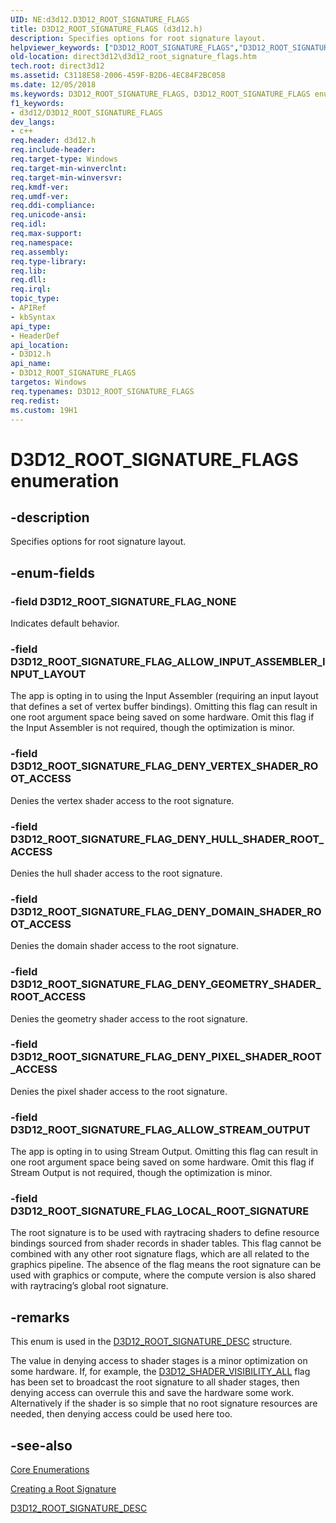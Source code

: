 ```yaml
---
UID: NE:d3d12.D3D12_ROOT_SIGNATURE_FLAGS
title: D3D12_ROOT_SIGNATURE_FLAGS (d3d12.h)
description: Specifies options for root signature layout.helpviewer_keywords: ["D3D12_ROOT_SIGNATURE_FLAGS","D3D12_ROOT_SIGNATURE_FLAGS enumeration","D3D12_ROOT_SIGNATURE_FLAG_ALLOW_INPUT_ASSEMBLER_INPUT_LAYOUT","D3D12_ROOT_SIGNATURE_FLAG_ALLOW_STREAM_OUTPUT","D3D12_ROOT_SIGNATURE_FLAG_DENY_DOMAIN_SHADER_ROOT_ACCESS","D3D12_ROOT_SIGNATURE_FLAG_DENY_GEOMETRY_SHADER_ROOT_ACCESS","D3D12_ROOT_SIGNATURE_FLAG_DENY_HULL_SHADER_ROOT_ACCESS","D3D12_ROOT_SIGNATURE_FLAG_DENY_PIXEL_SHADER_ROOT_ACCESS","D3D12_ROOT_SIGNATURE_FLAG_DENY_VERTEX_SHADER_ROOT_ACCESS","D3D12_ROOT_SIGNATURE_FLAG_LOCAL_ROOT_SIGNATURE","D3D12_ROOT_SIGNATURE_FLAG_NONE","d3d12/D3D12_ROOT_SIGNATURE_FLAGS","d3d12/D3D12_ROOT_SIGNATURE_FLAG_ALLOW_INPUT_ASSEMBLER_INPUT_LAYOUT","d3d12/D3D12_ROOT_SIGNATURE_FLAG_ALLOW_STREAM_OUTPUT","d3d12/D3D12_ROOT_SIGNATURE_FLAG_DENY_DOMAIN_SHADER_ROOT_ACCESS","d3d12/D3D12_ROOT_SIGNATURE_FLAG_DENY_GEOMETRY_SHADER_ROOT_ACCESS","d3d12/D3D12_ROOT_SIGNATURE_FLAG_DENY_HULL_SHADER_ROOT_ACCESS","d3d12/D3D12_ROOT_SIGNATURE_FLAG_DENY_PIXEL_SHADER_ROOT_ACCESS","d3d12/D3D12_ROOT_SIGNATURE_FLAG_DENY_VERTEX_SHADER_ROOT_ACCESS","d3d12/D3D12_ROOT_SIGNATURE_FLAG_LOCAL_ROOT_SIGNATURE","d3d12/D3D12_ROOT_SIGNATURE_FLAG_NONE","direct3d12.d3d12_root_signature_flags"]
old-location: direct3d12\d3d12_root_signature_flags.htm
tech.root: direct3d12
ms.assetid: C3118E58-2006-459F-B2D6-4EC84F2BC058
ms.date: 12/05/2018
ms.keywords: D3D12_ROOT_SIGNATURE_FLAGS, D3D12_ROOT_SIGNATURE_FLAGS enumeration, D3D12_ROOT_SIGNATURE_FLAG_ALLOW_INPUT_ASSEMBLER_INPUT_LAYOUT, D3D12_ROOT_SIGNATURE_FLAG_ALLOW_STREAM_OUTPUT, D3D12_ROOT_SIGNATURE_FLAG_DENY_DOMAIN_SHADER_ROOT_ACCESS, D3D12_ROOT_SIGNATURE_FLAG_DENY_GEOMETRY_SHADER_ROOT_ACCESS, D3D12_ROOT_SIGNATURE_FLAG_DENY_HULL_SHADER_ROOT_ACCESS, D3D12_ROOT_SIGNATURE_FLAG_DENY_PIXEL_SHADER_ROOT_ACCESS, D3D12_ROOT_SIGNATURE_FLAG_DENY_VERTEX_SHADER_ROOT_ACCESS, D3D12_ROOT_SIGNATURE_FLAG_LOCAL_ROOT_SIGNATURE, D3D12_ROOT_SIGNATURE_FLAG_NONE, d3d12/D3D12_ROOT_SIGNATURE_FLAGS, d3d12/D3D12_ROOT_SIGNATURE_FLAG_ALLOW_INPUT_ASSEMBLER_INPUT_LAYOUT, d3d12/D3D12_ROOT_SIGNATURE_FLAG_ALLOW_STREAM_OUTPUT, d3d12/D3D12_ROOT_SIGNATURE_FLAG_DENY_DOMAIN_SHADER_ROOT_ACCESS, d3d12/D3D12_ROOT_SIGNATURE_FLAG_DENY_GEOMETRY_SHADER_ROOT_ACCESS, d3d12/D3D12_ROOT_SIGNATURE_FLAG_DENY_HULL_SHADER_ROOT_ACCESS, d3d12/D3D12_ROOT_SIGNATURE_FLAG_DENY_PIXEL_SHADER_ROOT_ACCESS, d3d12/D3D12_ROOT_SIGNATURE_FLAG_DENY_VERTEX_SHADER_ROOT_ACCESS, d3d12/D3D12_ROOT_SIGNATURE_FLAG_LOCAL_ROOT_SIGNATURE, d3d12/D3D12_ROOT_SIGNATURE_FLAG_NONE, direct3d12.d3d12_root_signature_flags
f1_keywords:
- d3d12/D3D12_ROOT_SIGNATURE_FLAGS
dev_langs:
- c++
req.header: d3d12.h
req.include-header: 
req.target-type: Windows
req.target-min-winverclnt: 
req.target-min-winversvr: 
req.kmdf-ver: 
req.umdf-ver: 
req.ddi-compliance: 
req.unicode-ansi: 
req.idl: 
req.max-support: 
req.namespace: 
req.assembly: 
req.type-library: 
req.lib: 
req.dll: 
req.irql: 
topic_type:
- APIRef
- kbSyntax
api_type:
- HeaderDef
api_location:
- D3D12.h
api_name:
- D3D12_ROOT_SIGNATURE_FLAGS
targetos: Windows
req.typenames: D3D12_ROOT_SIGNATURE_FLAGS
req.redist: 
ms.custom: 19H1
---
```


# D3D12_ROOT_SIGNATURE_FLAGS enumeration


## -description


Specifies options for root signature layout.
        


## -enum-fields




### -field D3D12_ROOT_SIGNATURE_FLAG_NONE

Indicates default behavior.
          


### -field D3D12_ROOT_SIGNATURE_FLAG_ALLOW_INPUT_ASSEMBLER_INPUT_LAYOUT

The app is opting in to using the Input Assembler (requiring an input layout that defines a set of vertex buffer bindings). Omitting this flag can result in one root argument space being saved on some hardware. Omit this flag if the Input Assembler is not required, though the optimization is minor.  


### -field D3D12_ROOT_SIGNATURE_FLAG_DENY_VERTEX_SHADER_ROOT_ACCESS

Denies the vertex shader access to the root signature.
          


### -field D3D12_ROOT_SIGNATURE_FLAG_DENY_HULL_SHADER_ROOT_ACCESS

Denies the hull shader access to the root signature.
          


### -field D3D12_ROOT_SIGNATURE_FLAG_DENY_DOMAIN_SHADER_ROOT_ACCESS

Denies the domain shader access to the root signature.
          


### -field D3D12_ROOT_SIGNATURE_FLAG_DENY_GEOMETRY_SHADER_ROOT_ACCESS

Denies the geometry shader access to the root signature.
          


### -field D3D12_ROOT_SIGNATURE_FLAG_DENY_PIXEL_SHADER_ROOT_ACCESS

Denies the pixel shader access to the root signature.
          


### -field D3D12_ROOT_SIGNATURE_FLAG_ALLOW_STREAM_OUTPUT

The app is opting in to using Stream Output. Omitting this flag can result in one root argument space being saved on some hardware. Omit this flag if Stream Output is not required, though the optimization is minor.


### -field D3D12_ROOT_SIGNATURE_FLAG_LOCAL_ROOT_SIGNATURE

The root signature is to be used with raytracing shaders to define resource bindings sourced from shader records in shader tables.  This flag cannot be combined with any other root signature flags, which are all related to the graphics pipeline.  The absence of the flag means the root signature can be used with graphics or compute, where the compute version is also shared with raytracing’s global root signature.
          


## -remarks



This enum is used in the <a href="https://docs.microsoft.com/windows/desktop/api/d3d12/ns-d3d12-d3d12_root_signature_desc">D3D12_ROOT_SIGNATURE_DESC</a> structure.
      

The value in denying access to shader stages is a minor optimization on some hardware. If, for example, the <a href="https://docs.microsoft.com/windows/desktop/api/d3d12/ne-d3d12-d3d12_shader_visibility">D3D12_SHADER_VISIBILITY_ALL</a> flag has been set to broadcast the root signature to all shader stages, then denying access can overrule this and save the hardware some work. Alternatively if the shader is so simple that no root signature resources are needed, then denying access could be used here too.




## -see-also




<a href="https://docs.microsoft.com/windows/desktop/direct3d12/direct3d-12-enumerations">Core Enumerations</a>



<a href="https://docs.microsoft.com/windows/desktop/direct3d12/creating-a-root-signature">Creating a Root Signature</a>



<a href="https://docs.microsoft.com/windows/desktop/api/d3d12/ns-d3d12-d3d12_root_signature_desc">D3D12_ROOT_SIGNATURE_DESC</a>
 

 

